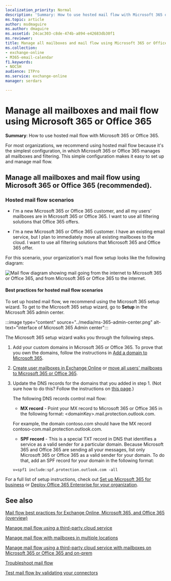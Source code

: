 ```yaml
---
localization_priority: Normal
description: 'Summary: How to use hosted mail flow with Microsoft 365 or Office 365.'
ms.topic: article
author: msdmaguire
ms.author: dmaguire
ms.assetid: 24cac303-c8de-474b-a894-e42683db30f1
ms.reviewer: 
title: Manage all mailboxes and mail flow using Microsoft 365 or Office 365
ms.collection: 
- exchange-online
- M365-email-calendar
f1.keywords:
- NOCSH
audience: ITPro
ms.service: exchange-online
manager: serdars

---
```


# Manage all mailboxes and mail flow using Microsoft 365 or Office 365

 **Summary**: How to use hosted mail flow with Microsoft 365 or Office 365.

For most organizations, we recommend using hosted mail flow because it's the simplest configuration, in which Microsoft 365 or Office 365 manages all mailboxes and filtering. This simple configuration makes it easy to set up and manage mail flow.

## Manage all mailboxes and mail flow using Microsoft 365 or Office 365 (recommended).
<a name="BKMK_HostedMailFlow"> </a>

### Hosted mail flow scenarios

- I'm a new Microsoft 365 or Office 365 customer, and all my users' mailboxes are in Microsoft 365 or Office 365. I want to use all filtering solutions that Office 365 offers.

- I'm a new Microsoft 365 or Office 365 customer. I have an existing email service, but I plan to immediately move all existing mailboxes to the cloud. I want to use all filtering solutions that Microsoft 365 and Office 365 offer.

For this scenario, your organization's mail flow setup looks like the following diagram:

![Mail flow diagram showing mail going from the internet to Microsoft 365 or Office 365, and from Microsoft 365 or Office 365 to the internet.](../media/96ec9aca-fa95-4307-a992-479a1ed65e5c.png)

#### Best practices for hosted mail flow scenarios

To set up hosted mail flow, we recommend using the Microsoft 365 setup wizard. To get to the Microsoft 365 setup wizard, go to **Setup** in the Microsoft 365 admin center.

:::image type="content" source="../media/ms-365-admin-center.png" alt-text="interface of Microsoft 365 Admin center":::

The Microsoft 365 setup wizard walks you through the following steps.

1. Add your custom domains in Microsoft 365 or Office 365. To prove that you own the domains, follow the instructions in [Add a domain to Microsoft 365](https://docs.microsoft.com/microsoft-365/admin/setup/add-domain).

2. [Create user mailboxes in Exchange Online](../recipients-in-exchange-online/create-user-mailboxes.md) or [move all users' mailboxes to Microsoft 365 or Office 365](../mailbox-migration/mailbox-migration.md).

3. Update the DNS records for the domains that you added in step 1. (Not sure how to do this? Follow the instructions on [this page](https://docs.microsoft.com/microsoft-365/admin/get-help-with-domains/create-dns-records-at-any-dns-hosting-provider).)

   The following DNS records control mail flow:

   - **MX record** - Point your MX record to Microsoft 365 or Office 365 in the following format: \<domainKey\>.mail.protection.outlook.com.

   For example, the domain contoso.com should have the MX record contoso-com.mail.protection.outlook.com.

   - **SPF record** - This is a special TXT record in DNS that identifies a service as a valid sender for a particular domain. Because Microsoft 365 and Office 365 are sending all your messages, list only Microsoft 365 or Office 365 as a valid sender for your domain. To do that, add an SPF record for your domain in the following format:

   ```text
   v=spf1 include:spf.protection.outlook.com -all
   ```

For a full list of setup instructions, check out [Set up Microsoft 365 for business](https://docs.microsoft.com/microsoft-365/admin/setup/setup) or [Deploy Office 365 Enterprise for your organization](https://docs.microsoft.com/office365/enterprise/setup-overview-for-enterprises).

## See also
<a name="BKMK_HostedMailFlow"> </a>

[Mail flow best practices for Exchange Online, Microsoft 365, and Office 365 (overview)](mail-flow-best-practices.md)

[Manage mail flow using a third-party cloud service](manage-mail-flow-using-third-party-cloud.md)

[Manage mail flow with mailboxes in multiple locations](manage-mail-flow-for-multiple-locations.md)

[Manage mail flow using a third-party cloud service with mailboxes on Microsoft 365 or Office 365 and on-prem](manage-mail-flow-on-office-365-and-on-prem.md)

[Troubleshoot mail flow](troubleshoot-mail-flow.md)

[Test mail flow by validating your connectors](test-mail-flow.md)
